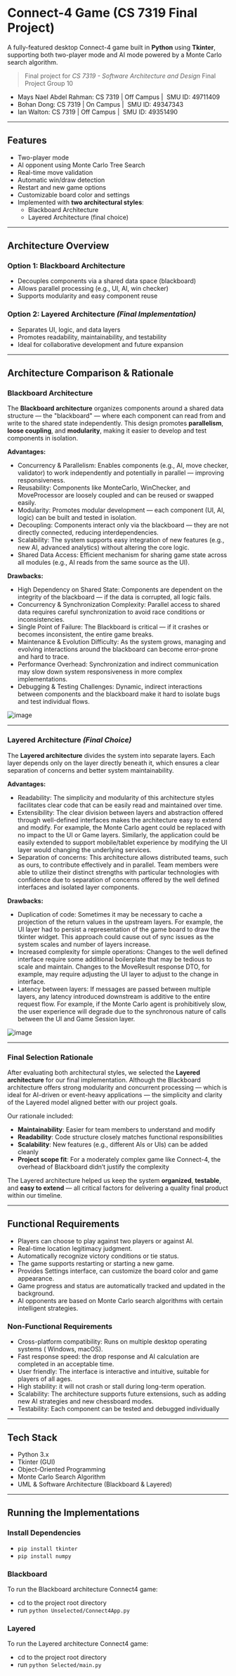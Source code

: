 # Connect-4 Game (CS 7319 Final Project)

A fully-featured desktop Connect-4 game built in **Python** using **Tkinter**, supporting both two-player mode and AI mode powered by a Monte Carlo search algorithm.

> Final project for *CS 7319 - Software Architecture and Design*
> Final Project Group 10
- Mays Nael Abdel Rahman: CS 7319 | Off Campus |  SMU ID: 49711409
- Bohan Dong: CS 7319 | On Campus |  SMU ID: 49347343
- Ian Walton: CS 7319 | Off Campus |  SMU ID: 49351490

---

## Features

- Two-player mode
- AI opponent using Monte Carlo Tree Search
- Real-time move validation
- Automatic win/draw detection
- Restart and new game options
- Customizable board color and settings
- Implemented with **two architectural styles**:
  - Blackboard Architecture
  - Layered Architecture (final choice)

---

##  Architecture Overview

### Option 1: Blackboard Architecture
- Decouples components via a shared data space (blackboard)
- Allows parallel processing (e.g., UI, AI, win checker)
- Supports modularity and easy component reuse

### Option 2: Layered Architecture  *(Final Implementation)*
- Separates UI, logic, and data layers
- Promotes readability, maintainability, and testability
- Ideal for collaborative development and future expansion

---
##  Architecture Comparison & Rationale

###  Blackboard Architecture

The **Blackboard architecture** organizes components around a shared data structure — the "blackboard" — where each component can read from and write to the shared state independently. This design promotes **parallelism**, **loose coupling**, and **modularity**, making it easier to develop and test components in isolation.

**Advantages:**
- Concurrency & Parallelism:  Enables components (e.g., AI, move checker, validator) to work independently and potentially in parallel — improving responsiveness.
- Reusability: Components like MonteCarlo, WinChecker, and MoveProcessor are loosely coupled and can be reused or swapped easily.
- Modularity: Promotes modular development — each component (UI, AI, logic) can be built and tested in isolation.
- Decoupling:  Components interact only via the blackboard — they are not directly connected, reducing interdependencies.
- Scalability: The system supports easy integration of new features (e.g., new AI, advanced analytics) without altering the core logic.
- Shared Data Access: Efficient mechanism for sharing game state across all modules (e.g., AI reads from the same source as the UI).

**Drawbacks:**
- High Dependency on Shared State: Components are dependent on the integrity of the blackboard — if the data is corrupted, all logic fails.
- Concurrency & Synchronization Complexity: Parallel access to shared data requires careful synchronization to avoid race conditions or inconsistencies.
- Single Point of Failure: The Blackboard is critical — if it crashes or becomes inconsistent, the entire game breaks.
- Maintenance & Evolution Difficulty: As the system grows, managing and evolving interactions around the blackboard can become error-prone and hard to trace.
- Performance Overhead: Synchronization and indirect communication may slow down system responsiveness in more complex implementations.
- Debugging & Testing Challenges: Dynamic, indirect interactions between components and the blackboard make it hard to isolate bugs and test individual flows.

![image](https://github.com/user-attachments/assets/9f0190c9-397e-4264-916b-3869a3363a35)

---

###  Layered Architecture  *(Final Choice)*

The **Layered architecture** divides the system into separate layers. Each layer depends only on the layer directly beneath it, which ensures a clear separation of concerns and better system maintainability.

**Advantages:**
- Readability: The simplicity and modularity of this architecture styles facilitates clear code that can be easily read and maintained over time.
- Extensibility: The clear division between layers and abstraction offered through well-defined interfaces makes the architecture easy to extend and modify. For example, the Monte Carlo agent could be replaced with no impact to the UI or Game layers. Similarly, the application could be easily extended to support mobile/tablet experience by modifying the UI layer would changing the underlying services.
- Separation of concerns: This architecture allows distributed teams, such as ours, to contribute effectively and in parallel. Team members were able to utilize their distinct strengths with particular technologies with confidence due to separation of concerns offered by the well defined interfaces and isolated layer components. 

**Drawbacks:**
- Duplication of code: Sometimes it may be necessary to cache a projection of the return values in the upstream layers. For example, the UI layer had to persist a representation of the game board to draw the tkinter widget. This approach could cause out of sync issues as the system scales and number of layers increase.
- Increased complexity for simple operations: Changes to the well defined interface require some additional boilerplate that may be tedious to scale and maintain. Changes to the MoveResult response DTO, for example, may require adjusting the UI layer to adjust to the change in interface. 
- Latency between layers: If messages are passed between multiple layers, any latency introduced downstream is additive to the entire request flow. For example, if the Monte Carlo agent is prohibitively slow, the user experience will degrade due to the synchronous nature of calls between the UI and Game Session layer.

![image](https://github.com/user-attachments/assets/04f9159f-a8ea-4f6b-86c7-1022d53ae863)

---

###  Final Selection Rationale

After evaluating both architectural styles, we selected the **Layered architecture** for our final implementation. Although the Blackboard architecture offers strong modularity and concurrent processing — which is ideal for AI-driven or event-heavy applications — the simplicity and clarity of the Layered model aligned better with our project goals.

Our rationale included:

- **Maintainability**: Easier for team members to understand and modify
- **Readability**: Code structure closely matches functional responsibilities
- **Scalability**: New features (e.g., different AIs or UIs) can be added cleanly
- **Project scope fit**: For a moderately complex game like Connect-4, the overhead of Blackboard didn’t justify the complexity

The Layered architecture helped us keep the system **organized**, **testable**, and **easy to extend** — all critical factors for delivering a quality final product within our timeline.

---

##  Functional Requirements

- Players can choose to play against two players or against AI.
- Real-time location legitimacy judgment.
- Automatically recognize victory conditions or tie status.
- The game supports restarting or starting a new game.
- Provides Settings interface, can customize the board color and game appearance.
- Game progress and status are automatically tracked and updated in the background.
- AI opponents are based on Monte Carlo search algorithms with certain intelligent strategies.

###  Non-Functional Requirements

- Cross-platform compatibility: Runs on multiple desktop operating systems ( Windows, macOS).
- Fast response speed: the drop response and AI calculation are completed in an acceptable time.
- User friendly: The interface is interactive and intuitive, suitable for players of all ages.
- High stability: it will not crash or stall during long-term operation.
- Scalability: The architecture supports future extensions, such as adding new AI strategies and new chessboard modes.
- Testability: Each component can be tested and debugged individually

---

## Tech Stack

- Python 3.x
- Tkinter (GUI)
- Object-Oriented Programming
- Monte Carlo Search Algorithm
- UML & Software Architecture (Blackboard & Layered)


---

## Running the Implementations

### Install Dependencies

* `pip install tkinter`
* `pip install numpy`

### Blackboard

To run the Blackboard architecture Connect4 game:

  * cd to the project root directory
  * run `python Unselected/Connect4App.py`

### Layered

To run the Layered architecture Connect4 game:

  * cd to the project root directory
  * run `python Selected/main.py`
